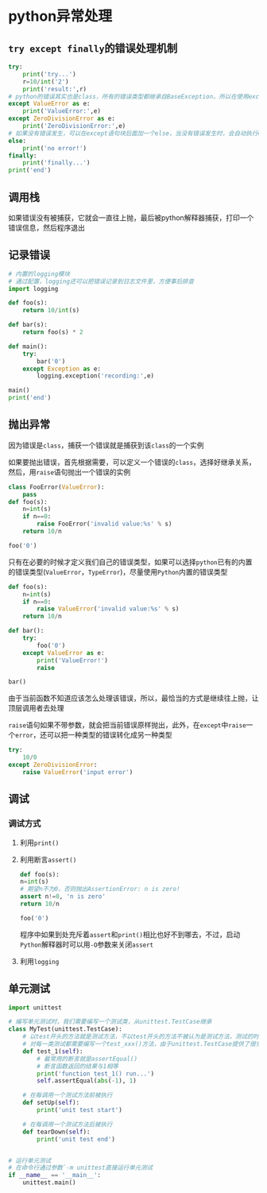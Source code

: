 # python异常处理

## `try except finally`的错误处理机制

```python
try:
    print('try...')
    r=10/int('2')
    print('result:',r)
# python的错误其实也是class，所有的错误类型都继承自BaseException，所以在使用except时需要注意的是，它不但捕获该类型的错误，还把其子类也捕获了
except ValueError as e:
    print('ValueError:',e)
except ZeroDivisionError as e:
    print('ZeroDivisionError:',e)
# 如果没有错误发生，可以在except语句块后面加一个else，当没有错误发生时，会自动执行else语句
else:
    print('no error!')
finally:
    print('finally...')
print('end')
```

## 调用栈

如果错误没有被捕获，它就会一直往上抛，最后被python解释器捕获，打印一个错误信息，然后程序退出

## 记录错误

```python
# 内置的logging模块
# 通过配置，logging还可以把错误记录到日志文件里，方便事后排查
import logging

def foo(s):
    return 10/int(s)

def bar(s):
    return foo(s) * 2

def main():
    try:
        bar('0')
    except Exception as e:
        logging.exception('recording:',e)

main()
print('end')
```

## 抛出异常

因为错误是`class`，捕获一个错误就是捕获到该`class`的一个实例

如果要抛出错误，首先根据需要，可以定义一个错误的`class`，选择好继承关系，然后，用`raise`语句抛出一个错误的实例

```python
class FooError(ValueError):
    pass
def foo(s):
    n=int(s)
    if n==0:
        raise FooError('invalid value:%s' % s)
    return 10/n

foo('0')
```

只有在必要的时候才定义我们自己的错误类型，如果可以选择`python`已有的内置的错误类型(`ValueError`，`TypeError`)，尽量使用`Python`内置的错误类型

```python
def foo(s):
    n=int(s)
    if n==0:
        raise ValueError('invalid value:%s' % s)
    return 10/n

def bar():
    try:
        foo('0')
    except ValueError as e:
        print('ValueError!')
        raise

bar()
```

由于当前函数不知道应该怎么处理该错误，所以，最恰当的方式是继续往上抛，让顶层调用者去处理

`raise`语句如果不带参数，就会把当前错误原样抛出，此外，在`except`中`raise`一个`error`，还可以把一种类型的错误转化成另一种类型

```python
try:
    10/0
except ZeroDivisionError:
    raise ValueError('input error')
```

## 调试

### 调试方式

1. 利用`print()`
2. 利用断言`assert()`

    ```python
    def foo(s):
    n=int(s)
    # 期望n不为0，否则抛出AssertionError: n is zero!
    assert n!=0, 'n is zero'
    return 10/n

    foo('0')
    ```

    程序中如果到处充斥着`assert`和`print()`相比也好不到哪去，不过，启动`Python`解释器时可以用`-O`参数来关闭`assert`

3. 利用`logging`

## 单元测试

```python
import unittest

# 编写单元测试时，我们需要编写一个测试类，从unittest.TestCase继承
class MyTest(unittest.TestCase):
    # 以test开头的方法就是测试方法，不以test开头的方法不被认为是测试方法，测试的时候不会被执行
    # 对每一类测试都需要编写一个test_xxx()方法，由于unittest.TestCase提供了很多内置的条件判断，我们只需要调用这些方法就可以断言输出是否我们所期望的
    def test_1(self):
        # 最常用的断言就是assertEqual()
        # 断言函数返回的结果与1相等
        print('function test_1() run...')
        self.assertEqual(abs(-1), 1)

    # 在每调用一个测试方法前被执行
    def setUp(self):
        print('unit test start')

    # 在每调用一个测试方法后被执行
    def tearDown(self):
        print('unit test end')


# 运行单元测试
# 在命令行通过参数`-m unittest直接运行单元测试
if __name__ == '__main__':
    unittest.main()
```
